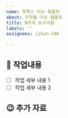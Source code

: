 ```yaml
---
name: 멋북스 이슈 템플릿
about: 주차별 이슈 템플릿
title: N주차 요구사항
labels: ''
assignees: jihun-24k

---
```


## 📑 작업내용
<!-- 해당 이슈의 세부 작업내용을 기술합니다-->
<!-- 되도록 이슈 제목은 한줄로 표현 가능합니다.-->
- [ ] 작업 세부 내용 1
- [ ] 작업 세부 내용 2

## 😉 추가 자료
<!-- 작업의 설명에 도움되는 추가 자료를 넣어줍니다. (만약 필요하다면) -->
